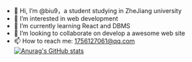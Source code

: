 - 👋 Hi, I’m @biu9，a student studying in ZheJiang university
- 👀 I’m interested in web development
- 🌱 I’m currently learning React and DBMS
- 💞️ I’m looking to collaborate on develop a awesome web site
- 📫 How to reach me: 1756127061@qq.com  
[![Anurag's GitHub stats](https://github-readme-stats.vercel.app/api?username=biu9)](https://github.com/anuraghazra/github-readme-stats)
<!---
biu9/biu9 is a ✨ special ✨ repository because its `README.md` (this file) appears on your GitHub profile.
You can click the Preview link to take a look at your changes.
--->
